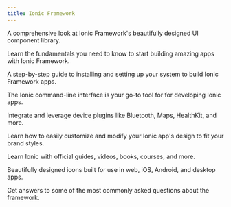 ```yaml
---
title: Ionic Framework
---
```


<docs-cards class="prioritized">
  <docs-card header="Components" href="/docs/components">
    <p>A comprehensive look at Ionic Framework's beautifully designed UI component library.</p>
  </docs-card>

  <docs-card header="Introduction" href="/docs/intro">
    <p>Learn the fundamentals you need to know to start building amazing apps with Ionic Framework.</p>
  </docs-card>

  <docs-card header="Installation" href="/docs/installation/cli">
    <p>A step-by-step guide to installing and setting up your system to build Ionic Framework apps.</p>
  </docs-card>

  <docs-card header="CLI" href="/docs/cli">
    <p>The Ionic command-line interface is your go-to tool for for developing Ionic apps.</p>
  </docs-card>

  <docs-card header="Native APIs" href="/docs/native">
    <p>Integrate and leverage device plugins like Bluetooth, Maps, HealthKit, and more.</p>
  </docs-card>

  <docs-card header="Theming" href="/docs/theming/basics">
    <p>Learn how to easily customize and modify your Ionic app's design to fit your brand styles.</p>
  </docs-card>

  <docs-card header="Resources" href="/docs/developer-resources/books">
    <p>Learn Ionic with official guides, videos, books, courses, and more.</p>
  </docs-card>

  <docs-card header="Ionicons" href="https://ionicons.com">
    <p>Beautifully designed icons built for use in web, iOS, Android, and desktop apps.</p>
  </docs-card>

  <docs-card header="FAQ" href="/docs/faq/glossary">
    <p>Get answers to some of the most commonly asked questions about the framework.</p>
  </docs-card>
</docs-cards>